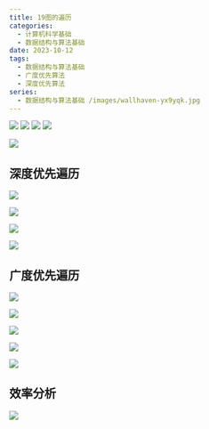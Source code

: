 ```yaml
---
title: 19图的遍历
categories:
  - 计算机科学基础
  - 数据结构与算法基础
date: 2023-10-12
tags:
  - 数据结构与算法基础
  - 广度优先算法
  - 深度优先算法
series:
  - 数据结构与算法基础 /images/wallhaven-yx9yqk.jpg
---
```


![](/images/posts/0698b7381a508fb2f33397ac4966751beffb4787.png@1256w_664h_!web-article-pic.webp)
![](/images/posts/462c2fea94bf6b821d0ced2b62fe79cfd2e49c1d.png@1256w_516h_!web-article-pic.webp)
![](/images/posts/6dba7e48506700624c7248d8e997c2b89806814c.png@1256w_1000h_!web-article-pic.webp)
![](/images/posts/462c2fea94bf6b821d0ced2b62fe79cfd2e49c1d.png@1256w_516h_!web-article-pic%201.webp)

![](/images/posts/6dba7e48506700624c7248d8e997c2b89806814c.png@1256w_1000h_!web-article-pic%201.webp)

## 深度优先遍历

![](/images/posts/1a13f091ca7e71fbbb96a6d79350c36e2fbe85ea.png@1256w_664h_!web-article-pic.webp)

![](/images/posts/18e214a6a035d9d4802cd2b24f47f26ec517eca5.png@1256w_622h_!web-article-pic.webp)

![](/images/posts/b4d514c4143f85531bb20007abab2088853c3e4a.png@1256w_708h_!web-article-pic.webp)

![](/images/posts/489e68b2f385fb66bde7f88dbcf440ce51a95861.png@1256w_568h_!web-article-pic.webp)

## 广度优先遍历

![](/images/posts/cd8db24e1a36ec22ceb9834e132c41b8a3f11b23.png@1256w_582h_!web-article-pic.webp)

![](/images/posts/20fcfeb0df93f80b15a0dad6a5b623ccb59c2343.png@1256w_538h_!web-article-pic.webp)

![](/images/posts/dfeff148d5db2dc531a4f7523c96f55feb39cc86.png@1256w_864h_!web-article-pic.webp)

![](/images/posts/e7f7c2da6d5b7e3f0eef236a076aaf2d99cebe60.png@1256w_704h_!web-article-pic.webp)

![](/images/posts/4bbee68c0ae9eba335d9f364d45e95e5f68ea1e1.png@1256w_826h_!web-article-pic.webp)

## 效率分析 

![](/images/posts/b95e4d15ce68135d4bf731412e29f6c458f47899.png@1256w_708h_!web-article-pic.webp)